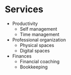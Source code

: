 # Services

- Productivity
    - Self management
    - Time management
- Professional organization
    - Physical spaces
    - Digital spaces
- Finances
    - Financial coaching
    - Bookkeeping
